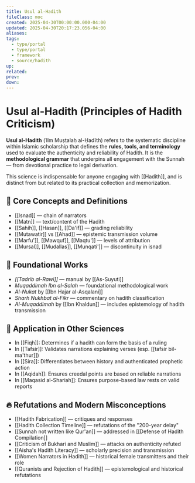 ```yaml
---
title: Usul al-Hadith
fileClass: moc
created: 2025-04-30T00:00:00.000-04:00
updated: 2025-04-30T20:17:23.056-04:00
aliases: 
tags: 
  - type/portal
  - type/portal
  - framework
  - source/hadith 
up: 
related: 
prev: 
down: 
---
```


 

# Usul al-Hadith (Principles of Hadith Criticism)

**Usul al-Hadith** (ʿIlm Muṣṭalaḥ al-Ḥadīth) refers to the systematic discipline within Islamic scholarship that defines the **rules, tools, and terminology** used to evaluate the authenticity and reliability of Hadith. It is the **methodological grammar** that underpins all engagement with the Sunnah — from devotional practice to legal derivation.

This science is indispensable for anyone engaging with [[Hadith]], and is distinct from but related to its practical collection and memorization.

## 🧠 Core Concepts and Definitions

- [[Isnad]] — chain of narrators
- [[Matn]] — text/content of the Hadith
- [[Sahih]], [[Hasan]], [[Da'if]] — grading reliability
- [[Mutawatir]] vs [[Ahad]] — epistemic transmission volume
- [[Marfu']], [[Mawquf]], [[Maqtu']] — levels of attribution
- [[Mursal]], [[Mudallas]], [[Munqati']] — discontinuity in isnad

## 📘 Foundational Works

- *[[Tadrib al-Rawi]]* — manual by [[As-Suyuti]]
- *Muqaddimah Ibn al-Salah* — foundational methodological work
- *Al-Nukat* by [[Ibn Hajar al-Asqalani]]
- *Sharh Nukhbat al-Fikr* — commentary on hadith classification
- *Al-Muqaddimah* by [[Ibn Khaldun]] — includes epistemology of hadith transmission

## 🧩 Application in Other Sciences

- In [[Fiqh]]: Determines if a hadith can form the basis of a ruling
- In [[Tafsir]]: Validates narrations explaining verses (esp. [[tafsir bil-ma'thur]])
- In [[Sira]]: Differentiates between history and authenticated prophetic action
- In [[Aqidah]]: Ensures creedal points are based on reliable narrations
- In [[Maqasid al-Shariah]]: Ensures purpose-based law rests on valid reports

## 🔥 Refutations and Modern Misconceptions

- [[Hadith Fabrication]] — critiques and responses
- [[Hadith Collection Timeline]] — refutations of the "200-year delay"
- [[Sunnah not written like Qur'an]] — addressed in [[Defense of Hadith Compilation]]
- [[Criticism of Bukhari and Muslim]] — attacks on authenticity refuted
- [[Aisha's Hadith Literacy]] — scholarly precision and transmission
- [[Women Narrators in Hadith]] — historical female transmitters and their role
- [[Quranists and Rejection of Hadith]] — epistemological and historical refutations